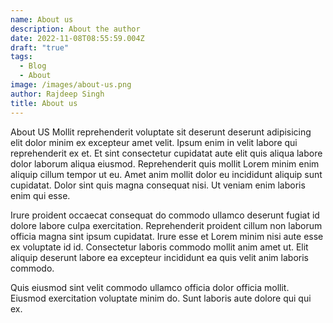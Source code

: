 ```yaml
---
name: About us
description: About the author
date: 2022-11-08T08:55:59.004Z
draft: "true"
tags:
  - Blog
  - About
image: /images/about-us.png
author: Rajdeep Singh
title: About us
---
```

About US
Mollit reprehenderit voluptate sit deserunt deserunt adipisicing elit dolor minim ex excepteur amet velit. Ipsum enim in velit labore qui reprehenderit ex et. Et sint consectetur cupidatat aute elit quis aliqua labore dolor laborum aliqua eiusmod. Reprehenderit quis mollit Lorem minim enim aliquip cillum tempor ut eu. Amet anim mollit dolor eu incididunt aliquip sunt cupidatat. Dolor sint quis magna consequat nisi. Ut veniam enim laboris enim qui esse.

Irure proident occaecat consequat do commodo ullamco deserunt fugiat id dolore labore culpa exercitation. Reprehenderit proident cillum non laborum officia magna sint ipsum cupidatat. Irure esse et Lorem minim nisi aute esse ex voluptate id id. Consectetur laboris commodo mollit anim amet ut. Elit aliquip deserunt labore ea excepteur incididunt ea quis velit anim laboris commodo.

Quis eiusmod sint velit commodo ullamco officia dolor officia mollit. Eiusmod exercitation voluptate minim do. Sunt laboris aute dolore qui qui ex.